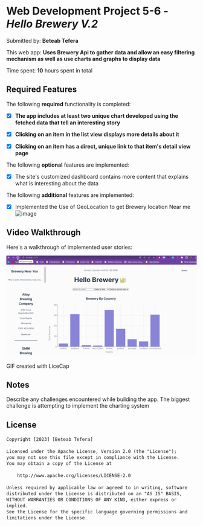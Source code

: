 # Web Development Project 5-6 - *Hello Brewery V.2*

Submitted by: **Beteab Tefera**

This web app: **Uses Brewery Api to gather data and allow an easy filtering mechanism as well as use charts and graphs to display data**

Time spent: **10** hours spent in total

## Required Features

The following **required** functionality is completed:

- [x] **The app includes at least two unique chart developed using the fetched data that tell an interesting story**
- [x] **Clicking on an item in the list view displays more details about it**
- [x] **Clicking on an item has a direct, unique link to that item's detail view page**


The following **optional** features are implemented:

- [x] The site's customized dashboard contains more content that explains what is interesting about the data

The following **additional** features are implemented:
* [x] Implemented the Use of GeoLocation to get Brewery location Near me
![image](https://user-images.githubusercontent.com/88134569/228113664-3196c9fa-ff2d-403f-b32b-93948b92c8f7.png)

## Video Walkthrough

Here's a walkthrough of implemented user stories:

<img src='https://github.com/BeteabTefera/CodePathProject6/blob/main/Walkthrough.gif' title='Video Walkthrough' width='' alt='Video Walkthrough' />

<!-- Replace this with whatever GIF tool you used! -->
GIF created with LiceCap 
<!-- Recommended tools:
[Kap](https://getkap.co/) for macOS
[ScreenToGif](https://www.screentogif.com/) for Windows
[peek](https://github.com/phw/peek) for Linux. -->

## Notes

Describe any challenges encountered while building the app.
The biggest challenge is attempting to implement the charting system


## License

    Copyright [2023] [Beteab Tefera]

    Licensed under the Apache License, Version 2.0 (the "License");
    you may not use this file except in compliance with the License.
    You may obtain a copy of the License at

        http://www.apache.org/licenses/LICENSE-2.0

    Unless required by applicable law or agreed to in writing, software
    distributed under the License is distributed on an "AS IS" BASIS,
    WITHOUT WARRANTIES OR CONDITIONS OF ANY KIND, either express or implied.
    See the License for the specific language governing permissions and
    limitations under the License.
